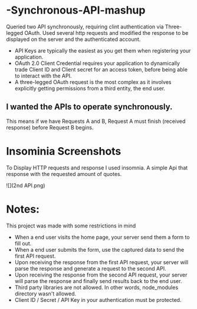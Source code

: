 # -Synchronous-API-mashup
Queried two API synchronously, requiring clint authentication via Three-legged OAuth. Used several http requests and modified the response to be displayed on the server and the authenticated account.



- API Keys are typically the easiest as you get them when registering your application.  
- OAuth 2.0 Client Credential requires your application to dynamically trade Client ID and Client secret for an access token, before being able to interact with the API. 
- A three-legged OAuth request is the most complex as it involves explicitly getting permissions from a third entity, the end user.


## I wanted the APIs to operate synchronously.

This means if we have Requests A and B, Request A must finish (received response) before Request B begins.

# Insominia Screenshots
To Display HTTP requests and response I used insomnia.
A simple Api that response with the requested amount of quotes.
   
   ![](2nd API.png)


# Notes:
This project was made with some restrictions in mind
-  When a end user visits the home page, your server send them a form to fill out.
-  When a end user submits the form, use the captured data to send the first API request.
-  Upon receiving the response from the first API request, your server will  parse the response and generate a request to the second API.
-  Upon receiving the response from the second API request, your server will parse the response and finally send results back to the end user.
-  Third party libraries are not allowed. In other words, node_modules directory wasn't allowed.
-  Client ID / Secret / API Key in your authentication must be protected.

